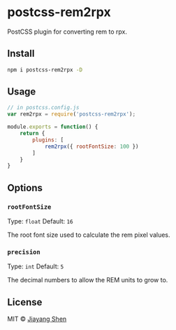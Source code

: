 # postcss-rem2rpx

PostCSS plugin for converting rem to rpx.

## Install

```bash
npm i postcss-rem2rpx -D
```

## Usage

```js
// in postcss.config.js
var rem2rpx = require('postcss-rem2rpx');

module.exports = function() {
    return {
        plugins: [
            rem2rpx({ rootFontSize: 100 })
        ]
    }
}
```

## Options

### `rootFontSize`

Type: `float` Default: `16`

The root font size used to calculate the rem pixel values.

### `precision`

Type: `int` Default: `5`

The decimal numbers to allow the REM units to grow to.


## License

MIT © [Jiayang Shen](https://github.com/JiayangShen)

